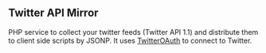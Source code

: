 Twitter API Mirror
------------------

PHP service to collect your twitter feeds (Twitter API 1.1) and distribute them to client side scripts by JSONP. It uses [TwitterOAuth](https://github.com/abraham/twitteroauth) to connect to Twitter.


